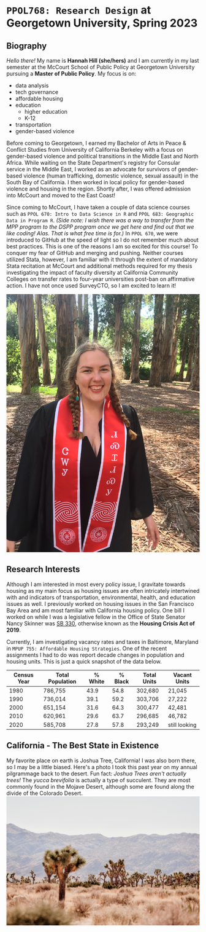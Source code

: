 # `PPOL768: Research Design` at Georgetown University, Spring 2023



## Biography
*Hello there!* My name is **Hannah Hill (she/hers)** and I am currently in my last semester at the McCourt School of Public Policy at Georgetown University pursuing a **Master of Public Policy**. My focus is on:
- data analysis
- tech governance
- affordable housing
- education
  - higher education
  - K-12
- transportation
- gender-based violence

Before coming to Georgetown, I earned my Bachelor of Arts in Peace & Conflict Studies from University of California Berkeley with a focus on gender-based violence and political transitions in the Middle East and North Africa. While waiting on the State Department's registry for Consular service in the Middle East, I worked as an advocate for survivors of gender-based violence (human trafficking, domestic violence, sexual assault) in the South Bay of California. I then worked in local policy for gender-based violence and housing in the region. Shortly after, I was offered admission into McCourt and moved to the East Coast!

Since coming to McCourt, I have taken a couple of data science courses such as `PPOL 670: Intro to Data Science in R` and `PPOL 683: Geographic Data in Program R`. *(Side note: I wish there was a way to transfer from the MPP program to the DSPP program once we get here and find out that we like coding! Alas. That is what free time is for.)* In `PPOL 670`, we were introduced to GitHub at the speed of light so I do not remember much about best practices. This is one of the reasons I am so excited for this course! To conquer my fear of GitHub and merging and pushing. Neither courses utilized Stata, however, I am familiar with it through the extent of mandatory Stata recitation at McCourt and additional methods required for my thesis investigating the impact of faculty diversity at California Community Colleges on transfer rates to four-year universities post-ban on affirmative action. I have not once used SurveyCTO, so I am excited to learn it!

![Model](https://github.com/gui2de/ppol768-spring23/blob/d3bb996f6df0fe8a607b1a61a637857b68ea80a2/Individual%20Assignments/Hill%20Hannah/wk-02/Hill,%20Cobell%20Photo.JPG)

## Research Interests

Although I am interested in most every policy issue, I gravitate towards housing as my main focus as housing issues are often intricately intertwined with and indicators of transportation, environmental, health, and education issues as well. I previously worked on housing issues in the San Francisco Bay Area and am most familiar with California housing policy. One bill I worked on while I was a legislative fellow in the Office of State Senator Nancy Skinner was [SB 330](https://leginfo.legislature.ca.gov/faces/billNavClient.xhtml?bill_id=201920200SB330), otherwise known as the **Housing Crisis Act of 2019**. 

Currently, I am investigating vacancy rates and taxes in Baltimore, Maryland in `MPUP 755: Affordable Housing Strategies`. One of the recent assignments I had to do was report decade changes in population and housing units. This is just a quick snapshot of the data below.

| Census Year  | Total Population | % White | % Black | Total Units | Vacant Units|
| ------------- | ------------- |---------| ------- | ----------- | ----------- |
| 1980          | 786,755       | 43.9   |  54.8  |  302,680 | 21,045 |
| 1990          | 736,014       | 39.1   | 59.2  | 303,706   | 27,222 |
| 2000          | 651,154       | 31.6   | 64.3  | 300,477   | 42,481  |
| 2010          | 620,961       | 29.6   | 63.7  | 296,685   | 46,782  |
| 2020          | 585,708       | 27.8   | 57.8  | 293,249   | still looking |

## California - The Best State in Existence
My favorite place on earth is Joshua Tree, California! I was also born there, so I may be a little biased. Here's a photo I took this past year on my annual pilgrammage back to the desert. Fun fact: *Joshua Trees aren't actually trees!* The *yucca brevifolia* is actually a type of succulent. They are most commonly found in the Mojave Desert, although some are found along the divide of the Colorado Desert.
![Model](https://github.com/gui2de/ppol768-spring23/blob/000c6021287b1178b3d46f0986a8378cc656fd5f/Individual%20Assignments/Hill%20Hannah/wk-02/joshua-tree.png)
